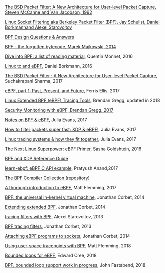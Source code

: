 [The BSD Packet Filter: A New Architecture for User-level Packet Capture,
Steven McCanne and Van Jacobson, 1992](http://www.tcpdump.org/papers/bpf-usenix93.pdf)

[Linux Socket Filtering aka Berkeley Packet Filter (BPF), Jay Schulist,
Daniel Borkmannand Alexei Starovoitov](https://www.kernel.org/doc/Documentation/networking/filter.txt)

[BPF Design Questions & Answers](https://www.kernel.org/doc/Documentation/bpf/bpf_design_QA.rst)

[BPF - the forgotten bytecode, Marek Majkowski, 2014](https://blog.cloudflare.com/bpf-the-forgotten-bytecode/)

[Dive into BPF: a list of reading material](https://qmonnet.github.io/whirl-offload/2016/09/01/dive-into-bpf/), Quentin Monnet, 2016

[Linux tc and eBPF](https://archive.fosdem.org/2016/schedule/event/ebpf/attachments/slides/1159/export/events/attachments/ebpf/slides/1159/ebpf.pdf), Daniel Borkmann, 2016

[The BSD Packet Filter : A New Architecture for User-level Packet
Capture](http://step.polymtl.ca/~suchakra/PWL-Jun28-MTL.pdf), Suchakrapani Sharma, 2017

[eBPF, part 1: Past, Present, and Future](https://ferrisellis.com/posts/ebpf_past_present_future/), Ferris Ellis, 2017

[Linux Extended BPF (eBPF) Tracing Tools](http://www.brendangregg.com/ebpf.html), Brendan Gregg, updated in 2018

[Security Monitoring with eBPF, Brendan Gregg, 2017](http://www.brendangregg.com/Slides/BSidesSF2017_BPF_security_monitoring.pdf)

[Notes on BPF & eBPF](https://jvns.ca/blog/2017/06/28/notes-on-bpf---ebpf/), Julia Evans, 2017

[How to filter packets super fast: XDP & eBPF!](https://jvns.ca/blog/2017/04/07/xdp-bpf-tutorial/), Julia Evans, 2017

[Linux tracing systems & how they fit together](https://jvns.ca/blog/2017/07/05/linux-tracing-systems/#dtrace-probes), Julia Evans, 2017

[The Next Linux Superpower: eBPF Primer](https://www.usenix.org/sites/default/files/conference/protected-files/srecon16europe_slides_goldshtein_linux.pdf), Sasha Goldshtein, 2016

[BPF and XDP Reference Guide](https://cilium.readthedocs.io/en/latest/bpf/)

[learn-ebpf: eBPF C API example](https://github.com/pratyushanand/learn-bpf), Pratyush Anand,2017

[The BPF Compiler Collection (repository)](https://github.com/iovisor/bcc)

[A thorough introduction to eBPF](https://lwn.net/Articles/740157/), Matt Flemming, 2017

[BPF: the universal in-kernel virtual machine](https://lwn.net/Articles/599755/), Jonathan Corbet, 2014

[Extending extended BPF](https://lwn.net/Articles/603983/), Jonathan Corbet, 2014

[tracing filters with BPF](https://lwn.net/Articles/575444/), Alexei Starovoitov, 2013

[BPF tracing filters](https://lwn.net/Articles/575531/), Jonathan Corbet, 2013

[Attaching eBPF programs to sockets](https://lwn.net/Articles/625224/), Jonathan Corbet, 2014

[Using user-space tracepoints with BPF](https://lwn.net/Articles/753601/), Matt Flemming, 2018

[Bounded loops for eBPF](https://lwn.net/Articles/748032/), Edward Cree, 2018

[BPF, bounded loop support work in progress](https://lwn.net/Articles/756284/), John Fastabend, 2018

